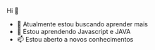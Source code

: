  Hi 👋

- 🔭 Atualmente estou buscando aprender mais
- 🌱 Estou aprendendo Javascript e JAVA
- 📫 Estou aberto a novos conhecimentos

